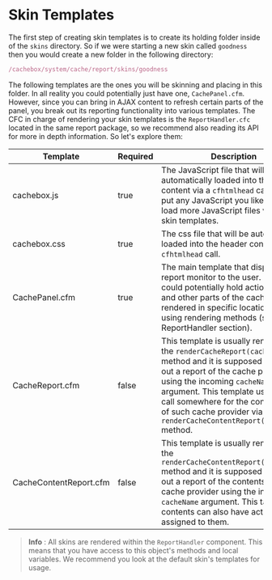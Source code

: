 # Skin Templates

The first step of creating skin templates is to create its holding folder inside of the `skins` directory. So if we were starting a new skin called `goodness` then you would create a new folder in the following directory:

```javascript
/cachebox/system/cache/report/skins/goodness
```

The following templates are the ones you will be skinning and placing in this folder. In all reality you could potentially just have one, `CachePanel.cfm`. However, since you can bring in AJAX content to refresh certain parts of the panel, you break out its reporting functionality into various templates. The CFC in charge of rendering your skin templates is the `ReportHandler.cfc` located in the same report package, so we recommend also reading its API for more in depth information. So let's explore them:

| Template | Required | Description |
| --- | --- | --- |
| cachebox.js | true | The JavaScript file that will be automatically loaded into the header content via a `cfhtmlhead` call. You can put any JavaScript you like here or load more JavaScript files via your skin templates. |
| cachebox.css | true | The css file that will be automatically loaded into the header content via a `cfhtmlhead` call. |
| CachePanel.cfm | true | The main template that displays the report monitor to the user. This skin could potentially hold action buttons and other parts of the cache report rendered in specific locations by using rendering methods \(see ReportHandler section\). |
| CacheReport.cfm | false | This template is usually rendered via the `renderCacheReport(cacheName)` method and it is supposed to render out a report of the cache provider using the incoming `cacheName` argument. This template usually has a call somewhere for the content report of such cache provider via the `renderCacheContentReport(cacheName)` method. |
| CacheContentReport.cfm | false | This template is usually rendered via the `renderCacheContentReport(cacheName)` method and it is supposed to render out a report of the contents of the cache provider using the incoming `cacheName` argument. This table of contents can also have action buttons assigned to them. |

> **Info** : All skins are rendered within the `ReportHandler` component. This means that you have access to this object's methods and local variables. We recommend you look at the default skin's templates for usage.

